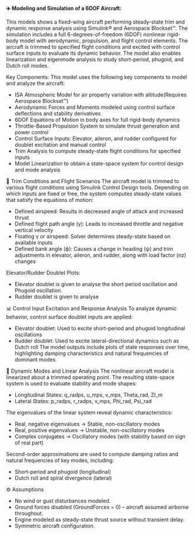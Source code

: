 **✈️ Modeling and Simulation of a 6DOF Aircraft:**

This models shows a fixed-wing aircraft performing steady-state trim and dynamic response analysis using Simulink® and Aerospace Blockset™. The simulation includes a full 6-degrees-of-freedom (6DOF) nonlinear rigid-body model with aerodynamic, propulsion, and flight control elements. The aircraft is trimmed to specified flight conditions and excited with control surface inputs to evaluate its dynamic behavior. The model also enables linearization and eigenmode analysis to study short-period, phugoid, and Dutch roll modes.

Key Components:
This model uses the following key components to model and analyze the aircraft:
- ISA Atmospheric Model for air property variation with altitude(Requires Aerospace Blockset™)
- Aerodynamic Forces and Moments modeled using control surface deflections and stability derivatives
- 6DOF Equations of Motion in body axes for full rigid-body dynamics
- Throttle-Based Propulsion System to simulate thrust generation and power control
- Control Surface Inputs: Elevator, aileron, and rudder configured for doublet excitation and manual control
- Trim Analysis to compute steady-state flight conditions for specified inputs
- Model Linearization to obtain a state-space system for control design and mode analysis


🎯 Trim Conditions and Flight Scenarios
The aircraft model is trimmed to various flight conditions using Simulink Control Design tools. Depending on which inputs are fixed or free, the system computes steady-state values that satisfy the equations of motion:
- Defined airspeed: Results in decreased angle of attack and increased thrust
- Defined flight path angle (γ): Leads to increased throttle and negative vertical velocity
- Floating γ or airspeed: Solver determines steady-state based on available inputs
- Defined bank angle (ϕ): Causes a change in heading (ψ) and trim adjustments in elevator, aileron, and rudder, along with load factor (nz) changes

Elevator/Rudder Doublet Plots:
- Elevator doublet is given to analyse the short period oscillation and Phugoid oscillation.
- Rudder doublet is given to analyse 

📊 Control Input Excitation and Response Analysis
To analyze dynamic behavior, control surface doublet inputs are applied:
- Elevator doublet: Used to excite short-period and phugoid longitudinal oscillations
- Rudder doublet: Used to excite lateral-directional dynamics such as Dutch roll
The model outputs include plots of state responses over time, highlighting damping characteristics and natural frequencies of dominant modes.

🧮 Dynamic Modes and Linear Analysis
The nonlinear aircraft model is linearized about a trimmed operating point. The resulting state-space system is used to evaluate stability and mode shapes:
- Longitudinal States: q_radps, u_mps, v_mps, Theta_rad, ZI_m
- Lateral States: p_radps, r_radps, v_mps, Phi_rad, Psi_rad

The eigenvalues of the linear system reveal dynamic characteristics:
- Real, negative eigenvalues → Stable, non-oscillatory modes
- Real, positive eigenvalues → Unstable, non-oscillatory modes
- Complex conjugates → Oscillatory modes (with stability based on sign of real part)

Second-order approximations are used to compute damping ratios and natural frequencies of key modes, including:
- Short-period and phugoid (longitudinal)
- Dutch roll and spiral divergence (lateral)


⚙️ Assumptions
- No wind or gust disturbances modeled.
- Ground forces disabled (GroundForces = 0) – aircraft assumed airborne throughout.
- Engine modeled as steady-state thrust source without transient delay.
- Symmetric aircraft configuration.
